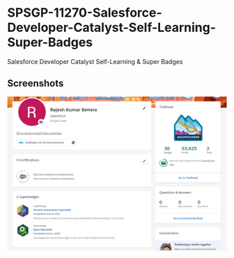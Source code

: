# SPSGP-11270-Salesforce-Developer-Catalyst-Self-Learning-Super-Badges
Salesforce Developer Catalyst Self-Learning &amp; Super Badges












## Screenshots

![Badges Screenshot](https://github.com/smartinternz02/SPSGP-11270-Salesforce-Developer-Catalyst-Self-Learning-Super-Badges/blob/main/Images/sales.png?raw=true)
